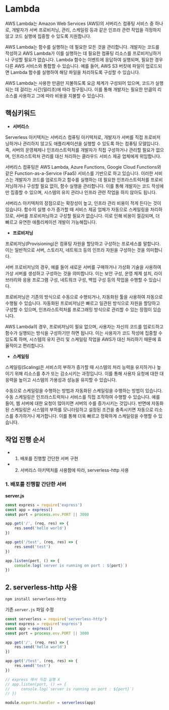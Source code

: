 # Lambda

AWS Lambda는 Amazon Web Services (AWS)의 서버리스 컴퓨팅 서비스 중 하나로, 개발자가 서버 프로비저닝, 관리, 스케일링 등과 같은 인프라 관련 작업을 걱정하지 않고 코드 실행에 집중할 수 있도록 지원합니다.

AWS Lambda는 함수를 실행하는 데 필요한 모든 것을 관리합니다. 개발자는 코드를 작성하고 AWS Lambda가 이를 실행하는 데 필요한 컴퓨팅 리소스를 프로비저닝하거나 구성할 필요가 없습니다. Lambda 함수는 이벤트에 응답하여 실행되며, 필요한 경우 다른 AWS 서비스와 통합할 수 있습니다. 예를 들어, AWS S3 버킷에 파일이 업로드되면 Lambda 함수를 실행하여 해당 파일을 처리하도록 구성할 수 있습니다.

AWS Lambda는 사용한 만큼만 지불하도록 요금 체계가 구성되어 있으며, 코드가 실행되는 데 걸리는 시간(밀리초)에 따라 청구됩니다. 이를 통해 개발자는 필요한 만큼의 리소스를 사용하고 그에 따라 비용을 지불할 수 있습니다.

## 핵심키워드

-   **서버리스**

Serverless 아키텍처는 서버리스 컴퓨팅 아키텍처로, 개발자가 서버를 직접 프로비저닝하거나 관리하지 않고도 애플리케이션을 실행할 수 있도록 하는 컴퓨팅 모델입니다. 즉, 서버의 운영체제나 인프라스트럭처를 개발자가 직접 구성하거나 관리할 필요가 없으며, 인프라스트럭처 관리를 대신 처리하는 클라우드 서비스 제공 업체에게 위임합니다.

서버리스 컴퓨팅은 AWS Lambda, Azure Functions, Google Cloud Functions와 같은 Function-as-a-Service (FaaS) 서비스를 기반으로 하고 있습니다. 이러한 서비스는 개발자가 코드를 업로드하고 함수를 실행하는 데 필요한 인프라스트럭처를 프로비저닝하거나 구성할 필요 없이, 함수 실행을 관리합니다. 이를 통해 개발자는 코드 작성에만 집중할 수 있으며, 시스템의 유지 관리나 인프라 관련 작업을 하지 않아도 됩니다.

서버리스 아키텍처의 장점으로는 확장성이 높고, 인프라 관리 비용이 적게 든다는 것이 있습니다. 함수의 실행 수가 증가할 때 서비스 제공 업체가 자동으로 스케일링을 처리하므로, 서버를 프로비저닝하고 구성할 필요가 없습니다. 이로 인해 비용이 절감되며, 더 빠르고 유연한 애플리케이션 개발이 가능해집니다.

-   **프로비저닝**

프로비저닝(Provisioning)은 컴퓨팅 자원을 할당하고 구성하는 프로세스를 말합니다. 이는 일반적으로 서버, 스토리지, 네트워크 등의 인프라 자원을 구성하는 것을 의미합니다.

서버 프로비저닝의 경우, 예를 들어 새로운 서버를 구매하거나 가상화 기술을 사용하여 가상 서버를 생성하고 구성하는 것을 의미합니다. 이는 보안 구성, 운영 체제 설치, 라이브러리와 응용 프로그램 구성, 네트워크 구성, 백업 구성 등의 작업을 수행할 수 있습니다.

프로비저닝은 기존의 방식으로 수동으로 수행되거나, 자동화된 툴을 사용하여 자동으로 수행될 수 있습니다. 자동화된 프로비저닝은 빠르고 일관된 방식으로 자원을 할당하고 구성할 수 있으며, 인프라스트럭처를 프로그래밍 방식으로 관리할 수 있는 장점이 있습니다.

AWS Lambda의 경우, 프로비저닝이 필요 없으며, 사용자는 자신의 코드를 업로드하고 함수가 실행되는 방식을 구성하기만 하면 됩니다. 이는 사용자가 코드 작성에 집중할 수 있도록 하며, 시스템의 유지 관리 및 스케일링 작업을 AWS가 대신 처리하기 때문에 효율적이고 편리합니다.

-   **스케일링**

스케일링(Scaling)은 서비스의 부하가 증가할 때 시스템의 처리 능력을 유지하거나 높이기 위해 리소스를 추가 또는 감소시키는 과정입니다. 이를 통해 사용자 요청에 대한 대응력을 높이고 시스템의 가용성과 성능을 유지할 수 있습니다.

수동으로 스케일링을 수행하는 방법과 자동화된 스케일링을 수행하는 방법이 있습니다. 수동 스케일링은 인프라스트럭처나 서비스를 직접 조작하여 수행할 수 있습니다. 예를 들어, 웹 서버에 대한 요청이 많아지면 서버의 수를 증가시키는 것입니다. 반면에 자동화된 스케일링은 시스템의 부하를 모니터링하고 설정된 조건을 충족시키면 자동으로 리소스를 추가하거나 제거합니다. 이를 통해 더욱 빠르고 정확하게 스케일링을 수행할 수 있습니다.

## 작업 진행 순서

-   1. 배포를 진행할 간단한 서버 구현
-   2. 서버리스 아키텍처를 사용함에 따라, serverless-http 사용

### 1. 배포를 진행할 간단한 서버

**server.js**

```javascript
const express = require('express')
const app = express()
const port = process.env.PORT || 3000

app.get('/', (req, res) => {
    res.send('hello world')
})

app.get('/test', (req, res) => {
    res.send('test')
})

app.listen(port, () => {
    console.log(`server is running on port : ${port}`)
})
```

## 2. serverless-http 사용

```sh
npm install serverless-http
```

기존 `server.js` 파일 수정

```javascript
const serverless = require('serverless-http')
const express = require('express')
const app = express()
const port = process.env.PORT || 3000

app.get('/', (req, res) => {
    res.send('hello world')
})

app.get('/test', (req, res) => {
    res.send('test')
})

// express 에서 직접 실행 X
// app.listen(port, () => {
//     console.log(`server is running on port : ${port}`)
// })

module.exports.handler = serverless(app)
```
